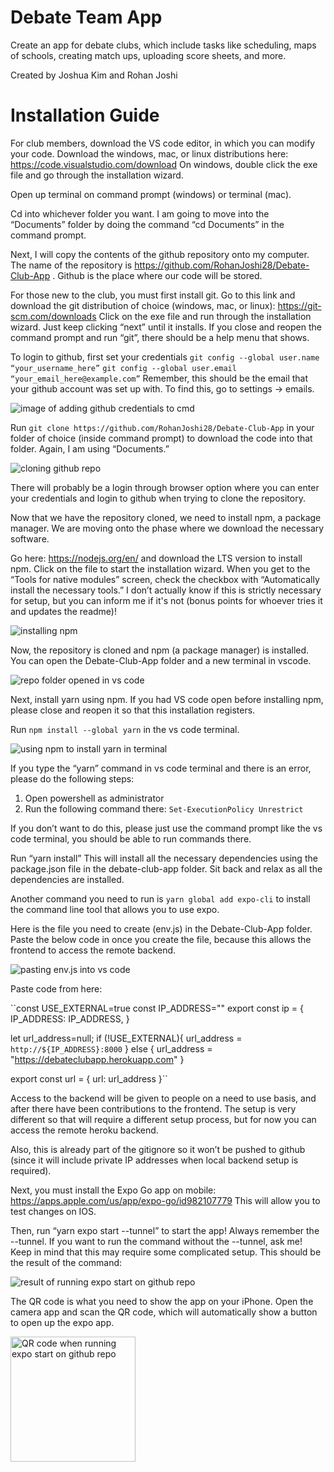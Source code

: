 # Debate Team App

Create an app for debate clubs, which include tasks like scheduling, maps of schools, creating match ups, uploading
score sheets, and more.

Created by Joshua Kim and Rohan Joshi

# Installation Guide

For club members, download the VS code editor, in which you can modify your code.
Download the windows, mac, or linux distributions here: https://code.visualstudio.com/download
On windows, double click the exe file and go through the installation wizard.

Open up terminal on command prompt (windows) or terminal (mac).

Cd into whichever folder you want. I am going to move into the “Documents” folder by doing the command “cd Documents” in the command prompt.

Next, I will copy the contents of the github repository onto my computer. The name of the repository is https://github.com/RohanJoshi28/Debate-Club-App . Github is the place where our code will be stored.

For those new to the club, you must first install git. Go to this link and download the git distribution of choice (windows, mac, or linux): https://git-scm.com/downloads Click on the exe file and run through the installation wizard. Just keep clicking “next” until it installs. If you close and reopen the command prompt and run “git”, there should be a help menu that shows.

To login to github, first set your credentials
`git config --global user.name “your_username_here”`
`git config --global user.email “your_email_here@example.com”`
Remember, this should be the email that your github account was set up with. To find this, go to settings -> emails.

![image of adding github credentials to cmd](./assets/readme_assets/github_credentials_set.png)

Run `git clone https://github.com/RohanJoshi28/Debate-Club-App` in your folder of choice (inside command prompt) to download the code into that folder. Again, I am using “Documents.”

![cloning github repo](./assets/readme_assets/git_clone.png)

There will probably be a login through browser option where you can enter your credentials and login to github when trying to clone the repository.

Now that we have the repository cloned, we need to install npm, a package manager. We are moving onto the phase where we download the necessary software.

Go here: https://nodejs.org/en/ and download the LTS version to install npm. Click on the file to start the installation wizard. When you get to the “Tools for native modules” screen, check the checkbox with “Automatically install the necessary tools.” I don’t actually know if this is strictly necessary for setup, but you can inform me if it's not (bonus points for whoever tries it and updates the readme)!

![installing npm](./assets/readme_assets/node_checkbox.png)

Now, the repository is cloned and npm (a package manager) is installed. You can open the Debate-Club-App folder and a new terminal in vscode.

![repo folder opened in vs code](./assets/readme_assets/vscode_img.png)

Next, install yarn using npm. If you had VS code open before installing npm, please close and reopen it so that this installation registers.

Run `npm install --global yarn` in the vs code terminal.

![using npm to install yarn in terminal](./assets/readme_assets/yarn_install_with_npm.png)

If you type the “yarn” command in vs code terminal and there is an error, please do the following steps:

1. Open powershell as administrator
2. Run the following command there: `Set-ExecutionPolicy Unrestrict`

If you don’t want to do this, please just use the command prompt like the vs code terminal, you should be able to run commands there.

Run “yarn install” This will install all the necessary dependencies using the package.json file in the debate-club-app folder. Sit back and relax as all the dependencies are installed.

Another command you need to run is `yarn global add expo-cli` to install the command line tool that allows you to use expo.

Here is the file you need to create (env.js) in the Debate-Club-App folder. Paste the below code in once you create the file, because this allows the frontend to access the remote backend.

![pasting env.js into vs code](./assets/readme_assets/env_js_file.png)

Paste code from here:

``const USE_EXTERNAL=true
const IP_ADDRESS=""
export const ip = {
IP_ADDRESS: IP_ADDRESS,
}

let url_address=null;
if (!USE_EXTERNAL){
url_address = `http://${IP_ADDRESS}:8000`
} else {
url_address = "https://debateclubapp.herokuapp.com"
}

export const url = {
url: url_address
}``

Access to the backend will be given to people on a need to use basis, and after there have been contributions to the frontend. The setup is very different so that will require a different setup process, but for now you can access the remote heroku backend.

Also, this is already part of the gitignore so it won’t be pushed to github (since it will include private IP addresses when local backend setup is required).

Next, you must install the Expo Go app on mobile: https://apps.apple.com/us/app/expo-go/id982107779 This will allow you to test changes on IOS.

Then, run “yarn expo start --tunnel” to start the app! Always remember the --tunnel. If you want to run the command without the --tunnel, ask me! Keep in mind that this may require some complicated setup. This should be the result of the command:

![result of running expo start on github repo](./assets/readme_assets/qr_code_vs_code.png)

The QR code is what you need to show the app on your iPhone. Open the camera app and scan the QR code, which will automatically show a button to open up the expo app.

<img src="./assets/readme_assets/scan_qr_code.png" alt="QR code when running expo start on github repo" width=200>
